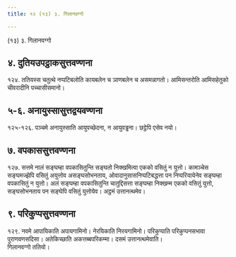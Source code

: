 ```yaml
---
title: १२ (१३) ३. गिलानवग्गो

---
```

(१३) ३. गिलानवग्गो  


## ४. दुतियउपट्ठाकसुत्तवण्णना

१२४. ततियस्स चतुत्थे नप्पटिबलोति कायबलेन च ञाणबलेन च असमन्नागतो। आमिसन्तरोति आमिसहेतुको चीवरादीनि पच्चासीसमानो।  


## ५-६. अनायुस्सासुत्तद्वयवण्णना

१२५-१२६. पञ्चमे अनायुस्साति आयुपच्छेदना, न आयुवड्ढना। छट्ठेपि एसेव नयो।  


## ७. वपकाससुत्तवण्णना

१२७. सत्तमे नालं सङ्घम्हा वपकासितुन्ति सङ्घतो निक्खमित्वा एकको वसितुं न युत्तो। कामञ्चेस सङ्घमज्झेपि वसितुं अयुत्तोव असङ्घसोभनताय, ओवादानुसासनिप्पटिबद्धत्ता पन निप्परियायेनेव सङ्घम्हा वपकासितुं न युत्तो। अलं सङ्घम्हा वपकासितुन्ति चातुद्दिसत्ता सङ्घम्हा निक्खम्म एकको वसितुं युत्तो, सङ्घसोभनताय पन सङ्घेपि वसितुं युत्तोयेव। अट्ठमं उत्तानत्थमेव।  


## ९. परिकुप्पसुत्तवण्णना

१२९. नवमे आपायिकाति अपायगामिनो। नेरयिकाति निरयगामिनो। परिकुप्पाति परिकुप्पनसभावा पुराणवणसदिसा। अतेकिच्छाति अकत्तब्बपरिकम्मा। दसमं उत्तानत्थमेवाति।  
गिलानवग्गो ततियो।  